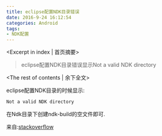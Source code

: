 ```yaml
---
title: eclipse配置NDK目录错误
date: 2016-9-24 16:12:54
categories: Android
tags: 
- NDK配置
---
```

<Excerpt in index | 首页摘要> 
>eclipse配置NDK目录错误显示Not a valid NDK directory
<!-- more -->
<The rest of contents | 余下全文> 
  
eclipse配置NDK目录的时候显示:
```xml
Not a valid NDK directory
```
在Ndk目录下创建ndk-build的空文件即可.
  
来自:[stackoverflow](http://stackoverflow.com/questions/36043047/adt-23-doesnt-like-ndk11)